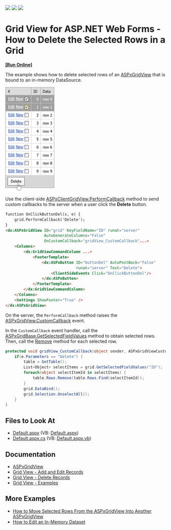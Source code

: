 <!-- default badges list -->
![](https://img.shields.io/endpoint?url=https://codecentral.devexpress.com/api/v1/VersionRange/128538957/15.1.3%2B)
[![](https://img.shields.io/badge/Open_in_DevExpress_Support_Center-FF7200?style=flat-square&logo=DevExpress&logoColor=white)](https://supportcenter.devexpress.com/ticket/details/E3076)
[![](https://img.shields.io/badge/📖_How_to_use_DevExpress_Examples-e9f6fc?style=flat-square)](https://docs.devexpress.com/GeneralInformation/403183)
<!-- default badges end -->
# Grid View for ASP.NET Web Forms - How to Delete the Selected Rows in a Grid
<!-- run online -->
**[[Run Online]](https://codecentral.devexpress.com/e3076/)**
<!-- run online end -->


The example shows how to delete selected rows of an [ASPxGridView](https://docs.devexpress.com/AspNet/DevExpress.Web.ASPxGridView) that is bound to an in-memory DataSource.

![A grid with selected rows to be deleted](images/resulting-grid.png)

Use the client-side [ASPxClientGridView.PerformCallback](https://docs.devexpress.com/AspNet/js-ASPxClientGridView.PerformCallback(args)?p=netframework) method to send custom callbacks to the server when a user click the **Delete** button.

```aspx
function OnClickButtonDel(s, e) {
    grid.PerformCallback('Delete');
}
<dx:ASPxGridView ID="grid" KeyFieldName="ID" runat="server" 
                 AutoGenerateColumns="False" 
                 OnCustomCallback="gridView_CustomCallback"...>
    <Columns>
        <dx:GridViewCommandColumn ...>
            <FooterTemplate>
                <dx:ASPxButton ID="buttonDel" AutoPostBack="false" 
                               runat="server" Text="Delete">
                    <ClientSideEvents Click="OnClickButtonDel"/>
                </dx:ASPxButton>
            </FooterTemplate>
        </dx:GridViewCommandColumn>
    </Columns>
    <Settings ShowFooter="True" />
</dx:ASPxGridView>
```

On the server, the `PerformCallback` method raises the [ASPxGridView.CustomCallback](https://docs.devexpress.com/AspNet/DevExpress.Web.ASPxGridView.CustomCallback?p=netframework) event. 

In the `CustomCallback` event handler, call the [ASPxGridBase.GetSelectedFieldValues](https://docs.devexpress.com/AspNet/DevExpress.Web.ASPxGridBase.GetSelectedFieldValues(System.String--)?p=netframework) method to obtain selected rows. Then, call the [Remove](https://docs.microsoft.com/en-us/dotnet/api/system.data.datarowcollection.remove?view=net-6.0) method for each selected row.

```cs
protected void gridView_CustomCallback(object sender, ASPxGridViewCustomCallbackEventArgs e) {
    if(e.Parameters == "Delete") {
        table = GetTable();
        List<Object> selectItems = grid.GetSelectedFieldValues("ID");
        foreach(object selectItemId in selectItems) {
            table.Rows.Remove(table.Rows.Find(selectItemId));
        }
        grid.DataBind();
        grid.Selection.UnselectAll();
    }
}
```

## Files to Look At

* [Default.aspx](./CS/WebSite/Default.aspx) (VB: [Default.aspx](./VB/WebSite/Default.aspx))
* [Default.aspx.cs](./CS/WebSite/Default.aspx.cs#L45-L55) (VB: [Default.aspx.vb](./VB/WebSite/Default.aspx.vb))

## Documentation

* [ASPxGridView](https://docs.devexpress.com/AspNet/DevExpress.Web.ASPxGridView)
* [Grid View - Add and Edit Records](https://docs.devexpress.com/AspNet/401098/components/grid-view/concepts/edit-data/add-and-edit-records)
* [Grid View - Delete Records](https://docs.devexpress.com/AspNet/401080/components/grid-view/concepts/edit-data/delete-records)
* [Grid View - Examples](https://docs.devexpress.com/AspNet/3768/components/grid-view/examples)

## More Examples

* [How to Move Selected Rows From the ASPxGridView Into Another ASPxGridView](https://github.com/DevExpress-Examples/how-to-move-selected-rows-from-the-aspxgridview-into-another-aspxgridview-e2636)
* [How to Edit an In-Memory Dataset](https://github.com/DevExpress-Examples/aspxgridview-editing-an-in-memory-dataset-e257)
